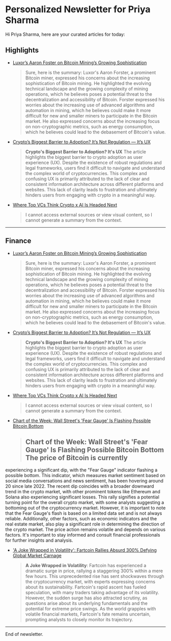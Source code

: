# Personalized Newsletter for Priya Sharma

Hi Priya Sharma, here are your curated articles for today:

## Highlights

- [Luxor’s Aaron Foster on Bitcoin Mining’s Growing Sophistication](https://www.coindesk.com/business/2025/04/03/luxor-s-aaron-foster-on-bitcoin-mining-s-growing-sophistication)
  > Sure, here is the summary:  Luxor's Aaron Forster, a prominent Bitcoin miner, expressed his concerns about the
increasing sophistication of Bitcoin mining. He highlighted the evolving technical landscape and the growing complexity
of mining operations, which he believes poses a potential threat to the decentralization and accessibility of Bitcoin.
Forster expressed his worries about the increasing use of advanced algorithms and automation in mining, which he
believes could make it more difficult for new and smaller miners to participate in the Bitcoin market. He also expressed
concerns about the increasing focus on non-cryptographic metrics, such as energy consumption, which he believes could
lead to the debasement of Bitcoin's value.

- [Crypto’s Biggest Barrier to Adoption? It’s Not Regulation — It’s UX](https://www.coindesk.com/opinion/2025/04/12/crypto-s-biggest-barrier-to-adoption-it-s-not-regulation-it-s-ux)
  > **Crypto's Biggest Barrier to Adoption? It's UX**  The article highlights the biggest barrier to crypto adoption as user
experience (UX). Despite the existence of robust regulations and legal frameworks, users find it difficult to navigate
and understand the complex world of cryptocurrencies. This complex and confusing UX is primarily attributed to the lack
of clear and consistent information architecture across different platforms and websites. This lack of clarity leads to
frustration and ultimately hinders users from engaging with crypto in a meaningful way.

- [Where Top VCs Think Crypto x AI Is Headed Next](https://www.coindesk.com/business/2025/04/12/where-top-vcs-think-crypto-x-ai-is-headed-next)
  > I cannot access external sources or view visual content, so I cannot generate a summary from the context.

---

## Finance

- [Luxor’s Aaron Foster on Bitcoin Mining’s Growing Sophistication](https://www.coindesk.com/business/2025/04/03/luxor-s-aaron-foster-on-bitcoin-mining-s-growing-sophistication)
  > Sure, here is the summary:  Luxor's Aaron Forster, a prominent Bitcoin miner, expressed his concerns about the
increasing sophistication of Bitcoin mining. He highlighted the evolving technical landscape and the growing complexity
of mining operations, which he believes poses a potential threat to the decentralization and accessibility of Bitcoin.
Forster expressed his worries about the increasing use of advanced algorithms and automation in mining, which he
believes could make it more difficult for new and smaller miners to participate in the Bitcoin market. He also expressed
concerns about the increasing focus on non-cryptographic metrics, such as energy consumption, which he believes could
lead to the debasement of Bitcoin's value.

- [Crypto’s Biggest Barrier to Adoption? It’s Not Regulation — It’s UX](https://www.coindesk.com/opinion/2025/04/12/crypto-s-biggest-barrier-to-adoption-it-s-not-regulation-it-s-ux)
  > **Crypto's Biggest Barrier to Adoption? It's UX**  The article highlights the biggest barrier to crypto adoption as user
experience (UX). Despite the existence of robust regulations and legal frameworks, users find it difficult to navigate
and understand the complex world of cryptocurrencies. This complex and confusing UX is primarily attributed to the lack
of clear and consistent information architecture across different platforms and websites. This lack of clarity leads to
frustration and ultimately hinders users from engaging with crypto in a meaningful way.

- [Where Top VCs Think Crypto x AI Is Headed Next](https://www.coindesk.com/business/2025/04/12/where-top-vcs-think-crypto-x-ai-is-headed-next)
  > I cannot access external sources or view visual content, so I cannot generate a summary from the context.

- [Chart of the Week: Wall Street's 'Fear Gauge' Is Flashing Possible Bitcoin Bottom](https://www.coindesk.com/markets/2025/04/12/chart-of-the-week-wall-street-s-fear-gauge-is-flashing-possible-bitcoin-bottom)
  > ## Chart of the Week: Wall Street's 'Fear Gauge' Is Flashing Possible Bitcoin Bottom  The price of Bitcoin is currently
experiencing a significant dip, with the "Fear Gauge" indicator flashing a possible bottom. This indicator, which
measures market sentiment based on social media conversations and news sentiment, has been hovering around 20 since late
2022.  The recent dip coincides with a broader downward trend in the crypto market, with other prominent tokens like
Ethereum and Solana also experiencing significant losses. This rally signifies a potential turning point for the overall
crypto market, with some analysts suggesting a bottoming out of the cryptocurrency market.  However, it is important to
note that the Fear Gauge's flash is based on a limited data set and is not always reliable. Additionally, other factors,
such as economic indicators and the real estate market, also play a significant role in determining the direction of the
crypto market.  The price action remains volatile and depends on various factors. It's important to stay informed and
consult financial professionals for further insights and analysis.

- ['A Joke Wrapped in Volatility': Fartcoin Rallies Absurd 300% Defying Global Market Carnage](https://www.coindesk.com/markets/2025/04/12/a-joke-wrapped-in-volatility-fartcoin-rallies-absurd-300-defying-global-market-carnage)
  > **A Joke Wrapped in Volatility**: Fartcoin has experienced a dramatic surge in price, rallying a staggering 300% within
a mere few hours. This unprecedented rise has sent shockwaves through the cryptocurrency market, with experts expressing
concerns about its sustainability. Fartcoin's rapid ascent has fueled speculation, with many traders taking advantage of
its volatility. However, the sudden surge has also attracted scrutiny, as questions arise about its underlying
fundamentals and the potential for extreme price swings. As the world grapples with volatile financial markets,
Fartcoin's fate remains uncertain, prompting analysts to closely monitor its trajectory.


---
End of newsletter.
